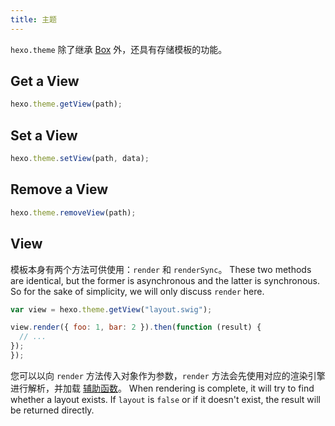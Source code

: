 ```yaml
---
title: 主题
---
```


`hexo.theme` 除了继承 [Box](box.html) 外，还具有存储模板的功能。

## Get a View

```js
hexo.theme.getView(path);
```

## Set a View

```js
hexo.theme.setView(path, data);
```

## Remove a View

```js
hexo.theme.removeView(path);
```

## View

模板本身有两个方法可供使用：`render` 和 `renderSync`。 These two methods are identical, but the former is asynchronous and the latter is synchronous. So for the sake of simplicity, we will only discuss `render` here.

```js
var view = hexo.theme.getView("layout.swig");

view.render({ foo: 1, bar: 2 }).then(function (result) {
  // ...
});
});
```

您可以以向 `render` 方法传入对象作为参数，`render` 方法会先使用对应的渲染引擎进行解析，并加载 [辅助函数](helper.html)。 When rendering is complete, it will try to find whether a layout exists. If `layout` is `false` or if it doesn't exist, the result will be returned directly.
